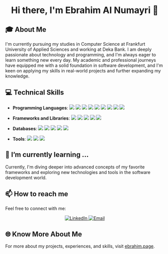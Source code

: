<h1 align="center">Hi there, I'm Ebrahim Al Numayri 👋</h1>

## 🎓 About Me

I'm currently pursuing my studies in Computer Science at Frankfurt University of Applied Sciences and working at Deka Bank. I am deeply passionate about technology and programming, and I'm always eager to learn something new every day. My academic and professional journeys have equipped me with a solid foundation in software development, and I'm keen on applying my skills in real-world projects and further expanding my knowledge.

## 💻 Technical Skills

- **Programming Languages**:
  [![](https://img.shields.io/badge/HTML5-E34F26?style=flat-square&logo=html5&logoColor=white)](https://developer.mozilla.org/en-US/docs/Web/Guide/HTML/HTML5)
  [![](https://img.shields.io/badge/CSS3-1572B6?style=flat-square&logo=css3&logoColor=white)](https://developer.mozilla.org/en-US/docs/Web/CSS)
  [![](https://img.shields.io/badge/JavaScript-F7DF1E?style=flat-square&logo=javascript&logoColor=black)](https://developer.mozilla.org/en-US/docs/Web/JavaScript)
  [![](https://img.shields.io/badge/TypeScript-007ACC?style=flat-square&logo=typescript&logoColor=white)](https://www.typescriptlang.org/)
  [![](https://img.shields.io/badge/Java-ED8B00?style=flat-square&logo=java&logoColor=white)](https://www.java.com/)
  [![](https://img.shields.io/badge/Python-3776AB?style=flat-square&logo=python&logoColor=white)](https://www.python.org/)
  [![](https://img.shields.io/badge/C-A8B9CC?style=flat-square&logo=c&logoColor=black)](https://en.wikipedia.org/wiki/C_(programming_language))
  [![](https://img.shields.io/badge/C++-00599C?style=flat-square&logo=cplusplus&logoColor=white)](https://isocpp.org/)
  [![](https://img.shields.io/badge/PowerShell-5391FE?style=flat-square&logo=powershell&logoColor=white)](https://docs.microsoft.com/en-us/powershell/)

- **Frameworks and Libraries**:
  [![](https://img.shields.io/badge/Node.js-339933?style=flat-square&logo=nodedotjs&logoColor=white)](https://nodejs.org/)
  [![](https://img.shields.io/badge/Spring_Boot-6DB33F?style=flat-square&logo=spring-boot&logoColor=white)](https://spring.io/projects/spring-boot)
  [![](https://img.shields.io/badge/React-20232A?style=flat-square&logo=react&logoColor=61DAFB)](https://reactjs.org/)
  [![](https://img.shields.io/badge/Angular-DD0031?style=flat-square&logo=angular&logoColor=white)](https://angular.io/)
  [![](https://img.shields.io/badge/Bootstrap-563D7C?style=flat-square&logo=bootstrap&logoColor=white)](https://getbootstrap.com/)

- **Databases**:
  [![](https://img.shields.io/badge/MySQL-00000F?style=flat-square&logo=mysql&logoColor=white)](https://www.mysql.com/)
  [![](https://img.shields.io/badge/Oracle-F80000?style=flat-square&logo=oracle&logoColor=black)](https://www.oracle.com/database/)
  [![](https://img.shields.io/badge/Firebase-FFCA28?style=flat-square&logo=firebase&logoColor=black)](https://firebase.google.com/)
  [![](https://img.shields.io/badge/PostgreSQL-316192?style=flat-square&logo=postgresql&logoColor=white)](https://www.postgresql.org/)
  [![](https://img.shields.io/badge/MongoDB-47A248?style=flat-square&logo=mongodb&logoColor=white)](https://www.mongodb.com/)

- **Tools**:
  [![](https://img.shields.io/badge/Git-F05032?style=flat-square&logo=git&logoColor=white)](https://git-scm.com/)
  [![](https://img.shields.io/badge/Adobe-FF0000?style=flat-square&logo=adobe&logoColor=white)](https://www.adobe.com/)
  [![](https://img.shields.io/badge/Jira-0052CC?style=flat-square&logo=jira&logoColor=white)](https://www.atlassian.com/software/jira)


## 🌱 I’m currently learning ...

Currently, I'm diving deeper into advanced concepts of my favorite frameworks and exploring new technologies and tools in the software development world.

## 📫 How to reach me

Feel free to connect with me:

<p align="center">
  <a href="https://www.linkedin.com/in/ebrahim-al-numayri">
    <img src="https://img.shields.io/badge/-LinkedIn-%230077B5?style=for-the-badge&logo=linkedin&logoColor=white" alt="LinkedIn">
  </a>
  <a href="mailto:e.alnumayri@gmail.com">
    <img src="https://img.shields.io/badge/-Email-D14836?style=for-the-badge&logo=gmail&logoColor=white" alt="Email">
  </a>
</p>


## 🌐 Know More About Me

For more about my projects, experiences, and skills, visit [ebrahim.page](https://ebrahim.page).
